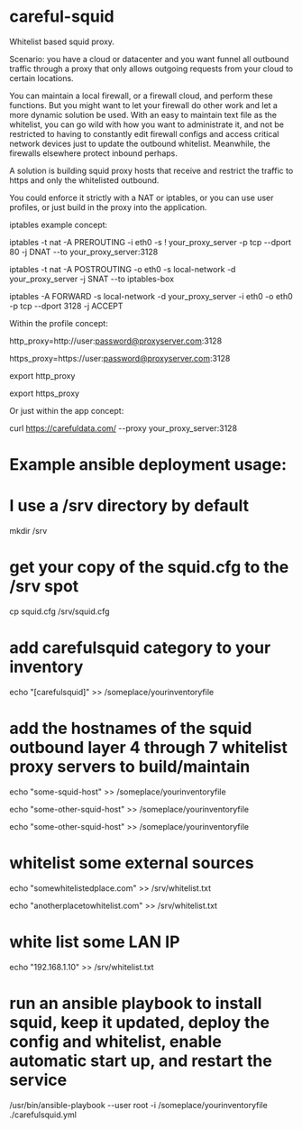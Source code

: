 # careful-squid
Whitelist based squid proxy. 

Scenario: you have a cloud or datacenter and you want funnel all outbound traffic through a proxy that only 
allows outgoing requests from your cloud to certain locations.

You can maintain a local firewall, or a firewall cloud, and perform these functions. But you might want to let your firewall do other work and let a more dynamic solution be used. With an easy to maintain text file as the whitelist, you can
go wild with how you want to administrate it, and not be restricted to having to constantly edit firewall configs and access critical network devices just to update the outbound whitelist. Meanwhile, the firewalls elsewhere protect inbound perhaps.

A solution is building squid proxy hosts that receive and restrict the traffic to https and only the whitelisted outbound.

You could enforce it strictly with a NAT or iptables, or you can use user profiles, or just build in the proxy into the application.

iptables example concept:

iptables -t nat -A PREROUTING -i eth0 -s ! your_proxy_server -p tcp --dport 80 -j DNAT --to your_proxy_server:3128

iptables -t nat -A POSTROUTING -o eth0 -s local-network -d your_proxy_server -j SNAT --to iptables-box

iptables -A FORWARD -s local-network -d your_proxy_server -i eth0 -o eth0 -p tcp --dport 3128 -j ACCEPT


Within the profile concept:

http_proxy=http://user:password@proxyserver.com:3128

https_proxy=https://user:password@proxyserver.com:3128

export http_proxy

export https_proxy


Or just within the app concept:

curl https://carefuldata.com/ --proxy your_proxy_server:3128



# Example ansible deployment usage:

# I use a /srv directory by default

mkdir /srv

# get your copy of the squid.cfg to the /srv spot

cp squid.cfg /srv/squid.cfg

# add carefulsquid category to your inventory

echo "[carefulsquid]" >> /someplace/yourinventoryfile

# add the hostnames of the squid outbound layer 4 through 7 whitelist proxy servers to build/maintain

echo "some-squid-host" >> /someplace/yourinventoryfile

echo "some-other-squid-host" >> /someplace/yourinventoryfile

echo "some-other-squid-host" >> /someplace/yourinventoryfile

# whitelist some external sources

echo "somewhitelistedplace.com" >> /srv/whitelist.txt

echo "anotherplacetowhitelist.com" >> /srv/whitelist.txt

# white list some LAN IP

echo "192.168.1.10" >> /srv/whitelist.txt

# run an ansible playbook to install squid, keep it updated, deploy the config and whitelist, enable automatic start up, and restart the service

/usr/bin/ansible-playbook --user root -i /someplace/yourinventoryfile ./carefulsquid.yml
